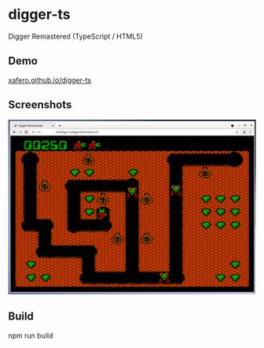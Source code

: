 # digger-ts
Digger Remastered (TypeScript / HTML5)

## Demo
[xafero.github.io/digger-ts](https://xafero.github.io/digger-ts/)

## Screenshots
![Screenshot1](/wiki/screenshot1.png?raw=true)

## Build
npm run build

